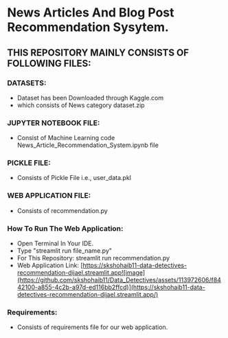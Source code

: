 # News Articles And Blog Post Recommendation Sysytem.

## THIS REPOSITORY MAINLY CONSISTS OF FOLLOWING FILES:

### DATASETS:
- Dataset has been Downloaded through Kaggle.com
- which consists of News category dataset.zip

### JUPYTER NOTEBOOK FILE:
- Consist of Machine Learning code News_Article_Recommendation_System.ipynb file

### PICKLE FILE:
- Consists of Pickle File i.e., user_data.pkl

### WEB APPLICATION FILE:
- Consists of recommendation.py

### How To Run The Web Application:
- Open Terminal In Your IDE.
- Type "streamlit run file_name.py"
- For This Repository: streamlit run recommendation.py
- Web Application Link: [https://skshohaib11-data-detectives-recommendation-dijael.streamlit.app![image](https://github.com/skshohaib11/Data_Detectives/assets/113972606/f8442100-a855-4c2b-a97d-ed116bb2ffcd)](https://skshohaib11-data-detectives-recommendation-dijael.streamlit.app/)

### Requirements:
- Consists of requirements file for our web application.

